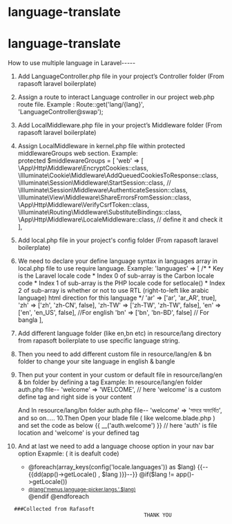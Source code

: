 # language-translate
# language-translate
How to use multiple language in Laravel-----

1. Add LanguageController.php file in your project’s Controller folder (From rapasoft laravel boilerplate)
2. Assign a route to interact  Language controller in our project web.php route file.
  Example : 
      Route::get('lang/{lang}', 'LanguageController@swap');
      
3. Add LocalMiddleware.php file in your project’s Middleware folder (From rapasoft laravel boilerplate)
4. Assign LocalMiddleware in kernel.php file within protected middlewareGroups web section.
  Example:  
            protected $middlewareGroups = [
                'web' => [
                    \App\Http\Middleware\EncryptCookies::class,
                    \Illuminate\Cookie\Middleware\AddQueuedCookiesToResponse::class,
                    \Illuminate\Session\Middleware\StartSession::class,
                    // \Illuminate\Session\Middleware\AuthenticateSession::class,
                    \Illuminate\View\Middleware\ShareErrorsFromSession::class,
                    \App\Http\Middleware\VerifyCsrfToken::class,
                    \Illuminate\Routing\Middleware\SubstituteBindings::class,
                    \App\Http\Middleware\LocaleMiddleware::class, // define it and check it
                ],
5. Add local.php file in your project's config folder (From rapasoft laravel boilerplate)
6. We need to declare your define language syntax in languages array in local.php file to use require language.
  Example: 
        'languages' => [
                  /*
                   * Key is the Laravel locale code
                   * Index 0 of sub-array is the Carbon locale code
                   * Index 1 of sub-array is the PHP locale code for setlocale()
                   * Index 2 of sub-array is whether or not to use RTL (right-to-left like arabic language) html direction for this language
                   */
                  'ar'    => ['ar', 'ar_AR', true],
                  'zh'    => ['zh', 'zh-CN', false],
                  'zh-TW' => ['zh-TW', 'zh-TW', false],
                  'en'    => ['en', 'en_US', false],  //For english
                  'bn'    => ['bn', 'bn-BD', false]   // For bangla
                  ],
  7. Add  different language folder (like en,bn etc) in resource/lang directory from rapasoft boilerplate to use specific language string.                
  8. Then you need to add different custom file in resource/lang/en & bn folder to change your site language in english & bangle 
  9. Then put your content in your custom or default file in resource/lang/en & bn folder by defining a tag
      Example: In resource/lang/en folder auth.php file--
                'welcome' => 'WELCOME', // here 'welcome' is a custom define tag and right side is your content
      
       And In resource/lang/bn folder auth.php file--
               'welcome' => 'সাদরে অভ্যর্থিত',
      and so on.....
  10.Then Open your blade file ( like welcome.blade.php ) and set the code as below
        {{ __('auth.welcome') }} // here 'auth' is file location and 'welcome' is your defined tag
   11. And at last we need to add a language choose option in your nav bar option
      Exapmle: ( it is deafult code)
              <nav>
                <ul>
                    <li class="dropdown-menu dropdown-menu-right" aria-labelledby="navbarDropdownLa16643nguageLink">
                    @foreach(array_keys(config('locale.languages')) as $lang)
                        {{--{{dd(app()->getLocale() , $lang )}}--}}
                        @if($lang != app()->getLocale())
                            <li >
                                <small>
                                    <a href="{{ '/lang/'.$lang }}" class="dropdown-item"><span class="badge badge-info">@lang('menus.language-picker.langs.'.$lang)</span></a>
                                </small>
                            </li>
                            @endif
                            @endforeach
                            </li>
                </ul>
              </nav>
  
      
      ###Collected from Rafasoft
                                                THANK YOU
